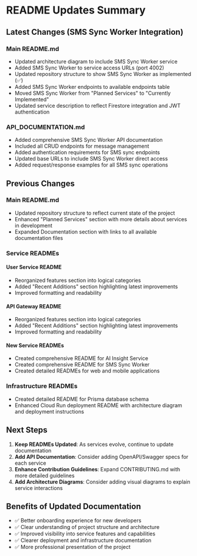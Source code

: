 # README Updates Summary

## Latest Changes (SMS Sync Worker Integration)

### Main README.md
- Updated architecture diagram to include SMS Sync Worker service
- Added SMS Sync Worker to service access URLs (port 4002)
- Updated repository structure to show SMS Sync Worker as implemented (✅)
- Added SMS Sync Worker endpoints to available endpoints table
- Moved SMS Sync Worker from "Planned Services" to "Currently Implemented"
- Updated service description to reflect Firestore integration and JWT authentication

### API_DOCUMENTATION.md
- Added comprehensive SMS Sync Worker API documentation
- Included all CRUD endpoints for message management
- Added authentication requirements for SMS sync endpoints
- Updated base URLs to include SMS Sync Worker direct access
- Added request/response examples for all SMS sync operations

## Previous Changes

### Main README.md
- Updated repository structure to reflect current state of the project
- Enhanced "Planned Services" section with more details about services in development
- Expanded Documentation section with links to all available documentation files

### Service READMEs

#### User Service README
- Reorganized features section into logical categories
- Added "Recent Additions" section highlighting latest improvements
- Improved formatting and readability

#### API Gateway README
- Reorganized features section into logical categories
- Added "Recent Additions" section highlighting latest improvements
- Improved formatting and readability

#### New Service READMEs
- Created comprehensive README for AI Insight Service
- Created comprehensive README for SMS Sync Worker
- Created detailed READMEs for web and mobile applications

### Infrastructure READMEs
- Created detailed README for Prisma database schema
- Enhanced Cloud Run deployment README with architecture diagram and deployment instructions

## Next Steps

1. **Keep READMEs Updated**: As services evolve, continue to update documentation
2. **Add API Documentation**: Consider adding OpenAPI/Swagger specs for each service
3. **Enhance Contribution Guidelines**: Expand CONTRIBUTING.md with more detailed guidelines
4. **Add Architecture Diagrams**: Consider adding visual diagrams to explain service interactions

## Benefits of Updated Documentation

- ✅ Better onboarding experience for new developers
- ✅ Clear understanding of project structure and architecture
- ✅ Improved visibility into service features and capabilities
- ✅ Clearer deployment and infrastructure documentation
- ✅ More professional presentation of the project